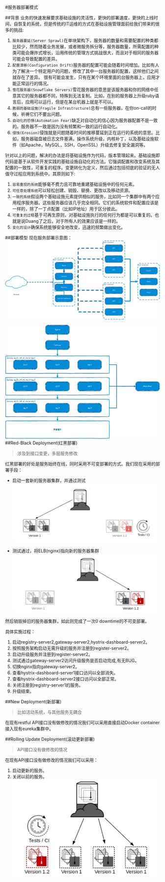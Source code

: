 #服务器部署模式

##背景
业务的快速发展要求基础设施的灵活性，更快的部署速度，更快的上线时间，自恢复的系统，但是传统的IT运维的方式在基础设施管理面前给我们带来的很多的挑战:
1. `服务器蔓延(Server Sprawl)`在单块架构下，服务器的数量和需要配置的种类都比较少，然而随着业务发展，或者微服务拆分等，服务器数量，所需配置的种类可能会爆炸式增长，沿用传统的管理方式挑战很大，而且对于相同的服务器可能会导致配置的差异。
2. `配置漂移(Configuration Drift)`服务器的配置可能会随着时间增加。比如有人为了解决一个特定用户的问题，修改了其中一台服务器的配置，这样他们之间就存在了差异。 很有可能会发生，只有在某个环境里面的台服务器上，应用才能正常运行的情况。
3. `雪花服务器(Snowflake Servers)`雪花服务器的意思是该服务器和你的网络中任意其它的服务器都不同，特殊到无法复制。比如，在别的服务器上升级ruby语言后，应用可以运行，但是在某台机器上就是不可以。
4. `脆弱的基础设施(Fragile Infrastructure)`总有一些服务器，在你on-call的时候，祈祷它们不要出问题。
5. `自动化的恐惧(Automation Fear)`缺乏对自动化的信心因为服务器配置不是一致的。服务器不一致是因为没有频繁和一致的运行自动化。
6. `侵蚀(Erosion)`侵蚀就是问题随着时间的推移蔓延到正在运行的系统的意思。比如，服务器磁盘被日志文件塞满，操作系统升级，内核补丁，以及基础设施软件（如Apache，MySQL，SSH，OpenSSL）升级去修复安全漏洞等。

针对以上的问题，解决的办法是将基础设施作为代码，版本管理起来。基础设施即代码是基于从软件开发实践的基础设施自动化的方法。它强调配置和改变系统及其配置的一致性，可重复的程序。变更转化为定义，然后通过包括彻底的验证的无人值守过程应用到系统中。其原则如下:
1. `容易重现的系统`能够毫不费力且可靠地重建基础设施中的任何元素。
2. `可任意处理系统`可以轻松创建、销毁、替换、更改以及移动资源。
3. `一致的系统`假设两个基础设施元素提供相似的服务，比如同一个集群中有两个应用程序服务器。这些服务器应该几乎完全相同。它们的系统软件和配置应该是一样的，除了一丁点配置（比如IP地址）用于区分彼此。
4. `可重复的过程`基于可再生原则，对基础设施执行的任何行为都是可以重复的。也就是说Duang了之后，对于所有人的效果应该是一样的。
5. `变化的设计`确保系统能够安全地改变，迅速的频繁做出变化。

##部署模型
现在服务部署示意图：
![](image/service-place.png)

![](image/service-place2.png)
##Red-Black Deployment(红黑部署)
> 涉及到接口变更，多层服务修改

红黑部署的好处是服务始终在线，同时采用不可变部署的方式。我们现在采用的部署手段：

* 启动一套新的服务器集群，并通过测试
![](image/2419194-7595899b2ed26532.png)

* 测试通过，将ELB(nginx)指向新的服务器集群
![](image/2419194-1e3aa68e71c9fd65.png)

然后销毁掉旧的服务器集群，如此则完成了一次0 downtime的不可变部署。

具体实施过程：
1. 启动registry-server2,gateway-server2,hystrix-dashboard-server2。
2. 按照服务架构启动无需升级的服务并注册到register-server2。
3. 启动升级服务并注册到register-server2。
4. 测试通过gateway-server2访问升级服务是否启动完成,有无BUG。
5. 切换nginx指向gateway-server2。
6. 查看hystrix-dashboard-server1接口访问以全部消失。
7. 查看hystrix-dashboard-server2接口访问以全部正常。
8. 关闭注册到registry-server1的服务。
9. 升级结束。

##New Deployment(新部署)
> 比如活动系统，与其他服务无耦合

在现有restful API接口没有做修改的情况我们可以采用直接启动Docker container接入现有eureka集群中。

##Rolling Update Deployment(滚动更新部署)
> API接口没有做修改的情况

在现有API接口没有做修改的情况我们可以采用：
1. 启动更新的服务。
2. 关闭以前的服务。
![](image/2419194-f4c8c99026ec69cb.png)
